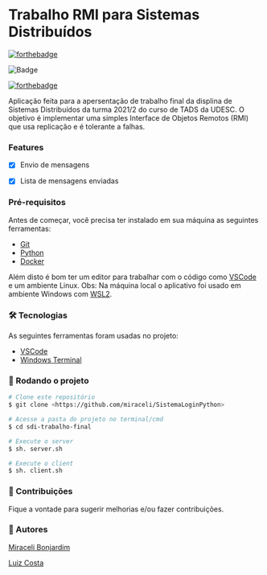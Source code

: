 # Trabalho RMI para Sistemas Distribuídos

[![forthebadge](https://forthebadge.com/images/badges/made-with-python.svg)](https://forthebadge.com)

![Badge](https://img.shields.io/badge/Made_with-docker-%237159c1?style=for-the-badge&logo=docker&labelColor=blue&color=darkblue&logoColor=white)

[![forthebadge](https://forthebadge.com/images/badges/works-on-my-machine.svg)](https://forthebadge.com)


Aplicação feita para a apersentação de trabalho final da displina de Sistemas Distribuídos da turma 2021/2 do curso de TADS da UDESC. 
O objetivo é implementar uma simples Interface de Objetos Remotos (RMI) que usa replicação e é tolerante a falhas.

### Features

- [x] Envio de mensagens
- [x] Lista de mensagens enviadas


### Pré-requisitos

Antes de começar, você precisa ter instalado em sua máquina as seguintes ferramentas:
- [Git](https://git-scm.com)
- [Python](https://www.python.org/downloads/)
- [Docker](https://www.docker.com/get-started)
 
Além disto é bom ter um editor para trabalhar com o código como [VSCode](https://code.visualstudio.com/) e um ambiente Linux. Obs: Na máquina local o aplicativo foi usado em ambiente Windows com [WSL2](https://docs.microsoft.com/pt-br/windows/wsl/install).

### 🛠 Tecnologias

As seguintes ferramentas foram usadas no projeto:

- [VSCode](https://code.visualstudio.com/)
- [Windows Terminal](https://www.microsoft.com/pt-br/p/windows-terminal/9n0dx20hk701)

### 🎲 Rodando o projeto

```bash
# Clone este repositório
$ git clone <https://github.com/miraceli/SistemaLoginPython>

# Acesse a pasta do projeto no terminal/cmd
$ cd sdi-trabalho-final

# Execute o server 
$ sh. server.sh

# Execute o client
$ sh. client.sh
```



### 🔧 Contribuições
Fique a vontade para sugerir melhorias e/ou fazer contribuições.


### 🎯 Autores
[Miraceli Bonjardim](https://linkedin.com/in/miraceli)

[Luiz Costa](https://github.com/LuizCostaa)
